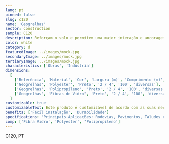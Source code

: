 ```yaml
---
lang: pt
pinned: false
slug: c120
name: 'Geogrelhas'
sector: construction
sample: C120
description: Reforçam o solo e permitem uma maior interação e ancoragem no meio inserido, através de materiais polímeros dispostos em grelhas orientadas
color: white
category: d
featuredImage: ../images/mock.jpg
secondaryImage: ../images/mock.jpg
tertiaryImage: ../images/mock.jpg
characteristics: ['Obras', 'Indústria']
dimensions:
  [
    ['Referência', 'Material', 'Cor', 'Largura (m)', 'Comprimento (m)', 'Resistências'],
    ['Geogrelhas', 'Polyester', 'Preto', '2 / 4', '100', 'diversas'],
    ['Geogrelhas', 'Polipropileno', 'Preto', '2 / 4', '100', 'diversas'],
    ['Geogrelhas', 'Fibras de Vidro', 'Preto', '2 / 4', '100', 'diversas'],
  ]
customizable: true
customizableText: Este produto é customizável de acordo com as suas necessidades. Contacte-nos para mais informações.
benefits: ['Fácil instalação', 'Durabilidade']
specifications: 'Principais Aplicações: Rodovias, Pavimentos, Taludes reforçados, Muros de contenção, Aterros sobre solos moles, Bases e sub-bases, Aterros sobre estacas'
comp: ['Fibra Vidro', 'Polyester', 'Polipropileno']
---
```


C120, PT
